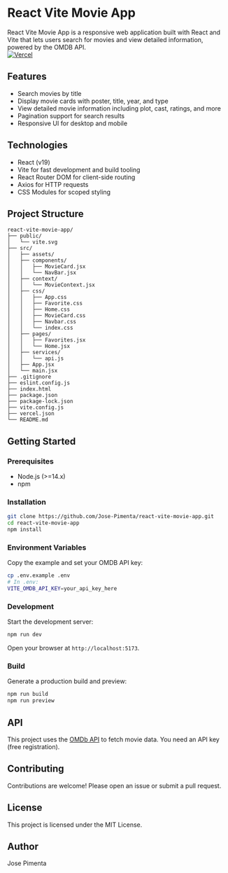 # React Vite Movie App

React Vite Movie App is a responsive web application built with React and Vite that lets users search for movies and view detailed information, powered by the OMDB API.  
[![Vercel](https://img.shields.io/badge/Deploy-on_Vercel-000?style=flat&logo=vercel&logoColor=white)](https://movie-app.tiagopimenta.pt)

## Features

- Search movies by title
- Display movie cards with poster, title, year, and type
- View detailed movie information including plot, cast, ratings, and more
- Pagination support for search results
- Responsive UI for desktop and mobile

## Technologies

- React (v19)
- Vite for fast development and build tooling
- React Router DOM for client-side routing
- Axios for HTTP requests
- CSS Modules for scoped styling

## Project Structure

```
react-vite-movie-app/
├── public/
│   └── vite.svg
├── src/
│   ├── assets/
│   ├── components/
│   │   ├── MovieCard.jsx
│   │   └── NavBar.jsx
│   ├── context/
│   │   └── MovieContext.jsx
│   ├── css/
│   │   ├── App.css
│   │   ├── Favorite.css
│   │   ├── Home.css
│   │   ├── MovieCard.css
│   │   ├── Navbar.css
│   │   └── index.css
│   ├── pages/
│   │   ├── Favorites.jsx
│   │   └── Home.jsx
│   ├── services/
│   │   └── api.js
│   ├── App.jsx
│   └── main.jsx
├── .gitignore
├── eslint.config.js
├── index.html
├── package.json
├── package-lock.json
├── vite.config.js
├── vercel.json
└── README.md
```

## Getting Started

### Prerequisites

- Node.js (>=14.x)
- npm

### Installation

```bash
git clone https://github.com/Jose-Pimenta/react-vite-movie-app.git
cd react-vite-movie-app
npm install
```

### Environment Variables

Copy the example and set your OMDB API key:

```bash
cp .env.example .env
# In .env:
VITE_OMDB_API_KEY=your_api_key_here
```

### Development

Start the development server:

```bash
npm run dev
```

Open your browser at `http://localhost:5173`.

### Build

Generate a production build and preview:

```bash
npm run build
npm run preview
```

## API

This project uses the [OMDb API](https://www.omdbapi.com/) to fetch movie data. You need an API key (free registration).

## Contributing

Contributions are welcome! Please open an issue or submit a pull request.

## License

This project is licensed under the MIT License.

## Author

Jose Pimenta

